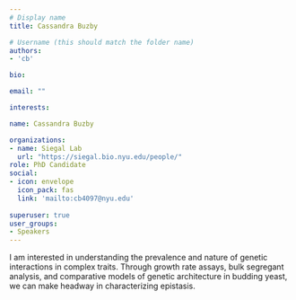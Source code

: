 ```yaml
---
# Display name
title: Cassandra Buzby

# Username (this should match the folder name)
authors:
- 'cb'

bio: 

email: ""

interests:

name: Cassandra Buzby 

organizations:
- name: Siegal Lab
  url: "https://siegal.bio.nyu.edu/people/"
role: PhD Candidate
social:
- icon: envelope
  icon_pack: fas
  link: 'mailto:cb4097@nyu.edu'
  
superuser: true
user_groups:
- Speakers
---
```


I am interested in understanding the prevalence and nature of genetic interactions in complex traits. Through growth rate assays, bulk segregant analysis, and comparative models of genetic architecture in budding yeast, we can make headway in characterizing epistasis.
